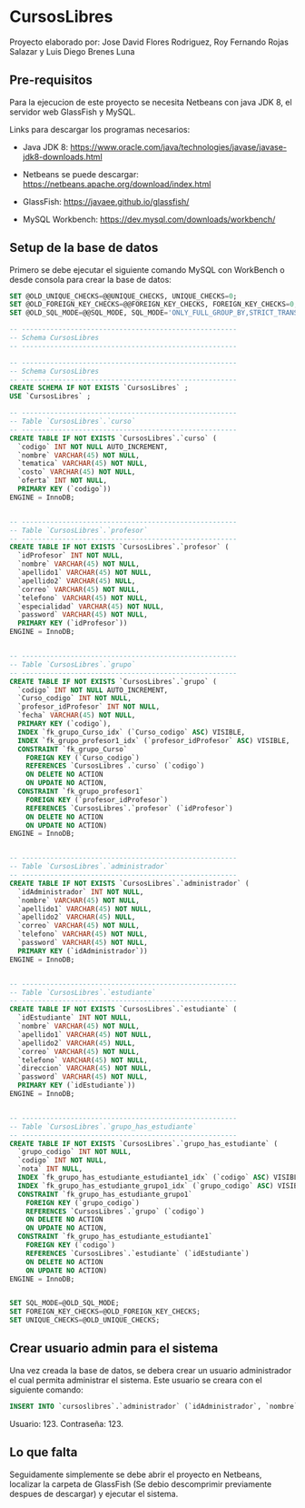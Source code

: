 # CursosLibres
Proyecto elaborado por: Jose David Flores Rodriguez, Roy Fernando Rojas Salazar y Luis Diego Brenes Luna

## Pre-requisitos

Para la ejecucion de este proyecto se necesita Netbeans con java JDK 8, el servidor web GlassFish y MySQL.

Links para descargar los programas necesarios: 

- Java JDK 8: https://www.oracle.com/java/technologies/javase/javase-jdk8-downloads.html

- Netbeans se puede descargar: https://netbeans.apache.org/download/index.html

- GlassFish: https://javaee.github.io/glassfish/

- MySQL Workbench: https://dev.mysql.com/downloads/workbench/


## Setup de la base de datos

Primero se debe ejecutar el siguiente comando MySQL con WorkBench o desde consola para crear la base de datos:

```sql
SET @OLD_UNIQUE_CHECKS=@@UNIQUE_CHECKS, UNIQUE_CHECKS=0;
SET @OLD_FOREIGN_KEY_CHECKS=@@FOREIGN_KEY_CHECKS, FOREIGN_KEY_CHECKS=0;
SET @OLD_SQL_MODE=@@SQL_MODE, SQL_MODE='ONLY_FULL_GROUP_BY,STRICT_TRANS_TABLES,NO_ZERO_IN_DATE,NO_ZERO_DATE,ERROR_FOR_DIVISION_BY_ZERO,NO_ENGINE_SUBSTITUTION';

-- -----------------------------------------------------
-- Schema CursosLibres
-- -----------------------------------------------------

-- -----------------------------------------------------
-- Schema CursosLibres
-- -----------------------------------------------------
CREATE SCHEMA IF NOT EXISTS `CursosLibres` ;
USE `CursosLibres` ;

-- -----------------------------------------------------
-- Table `CursosLibres`.`curso`
-- -----------------------------------------------------
CREATE TABLE IF NOT EXISTS `CursosLibres`.`curso` (
  `codigo` INT NOT NULL AUTO_INCREMENT,
  `nombre` VARCHAR(45) NOT NULL,
  `tematica` VARCHAR(45) NOT NULL,
  `costo` VARCHAR(45) NOT NULL,
  `oferta` INT NOT NULL,
  PRIMARY KEY (`codigo`))
ENGINE = InnoDB;


-- -----------------------------------------------------
-- Table `CursosLibres`.`profesor`
-- -----------------------------------------------------
CREATE TABLE IF NOT EXISTS `CursosLibres`.`profesor` (
  `idProfesor` INT NOT NULL,
  `nombre` VARCHAR(45) NOT NULL,
  `apellido1` VARCHAR(45) NOT NULL,
  `apellido2` VARCHAR(45) NULL,
  `correo` VARCHAR(45) NOT NULL,
  `telefono` VARCHAR(45) NOT NULL,
  `especialidad` VARCHAR(45) NOT NULL,
  `password` VARCHAR(45) NOT NULL,
  PRIMARY KEY (`idProfesor`))
ENGINE = InnoDB;


-- -----------------------------------------------------
-- Table `CursosLibres`.`grupo`
-- -----------------------------------------------------
CREATE TABLE IF NOT EXISTS `CursosLibres`.`grupo` (
  `codigo` INT NOT NULL AUTO_INCREMENT,
  `Curso_codigo` INT NOT NULL,
  `profesor_idProfesor` INT NOT NULL,
  `fecha` VARCHAR(45) NOT NULL,
  PRIMARY KEY (`codigo`),
  INDEX `fk_grupo_Curso_idx` (`Curso_codigo` ASC) VISIBLE,
  INDEX `fk_grupo_profesor1_idx` (`profesor_idProfesor` ASC) VISIBLE,
  CONSTRAINT `fk_grupo_Curso`
    FOREIGN KEY (`Curso_codigo`)
    REFERENCES `CursosLibres`.`curso` (`codigo`)
    ON DELETE NO ACTION
    ON UPDATE NO ACTION,
  CONSTRAINT `fk_grupo_profesor1`
    FOREIGN KEY (`profesor_idProfesor`)
    REFERENCES `CursosLibres`.`profesor` (`idProfesor`)
    ON DELETE NO ACTION
    ON UPDATE NO ACTION)
ENGINE = InnoDB;


-- -----------------------------------------------------
-- Table `CursosLibres`.`administrador`
-- -----------------------------------------------------
CREATE TABLE IF NOT EXISTS `CursosLibres`.`administrador` (
  `idAdministrador` INT NOT NULL,
  `nombre` VARCHAR(45) NOT NULL,
  `apellido1` VARCHAR(45) NOT NULL,
  `apellido2` VARCHAR(45) NULL,
  `correo` VARCHAR(45) NOT NULL,
  `telefono` VARCHAR(45) NOT NULL,
  `password` VARCHAR(45) NOT NULL,
  PRIMARY KEY (`idAdministrador`))
ENGINE = InnoDB;


-- -----------------------------------------------------
-- Table `CursosLibres`.`estudiante`
-- -----------------------------------------------------
CREATE TABLE IF NOT EXISTS `CursosLibres`.`estudiante` (
  `idEstudiante` INT NOT NULL,
  `nombre` VARCHAR(45) NOT NULL,
  `apellido1` VARCHAR(45) NOT NULL,
  `apellido2` VARCHAR(45) NULL,
  `correo` VARCHAR(45) NOT NULL,
  `telefono` VARCHAR(45) NOT NULL,
  `direccion` VARCHAR(45) NOT NULL,
  `password` VARCHAR(45) NOT NULL,
  PRIMARY KEY (`idEstudiante`))
ENGINE = InnoDB;


-- -----------------------------------------------------
-- Table `CursosLibres`.`grupo_has_estudiante`
-- -----------------------------------------------------
CREATE TABLE IF NOT EXISTS `CursosLibres`.`grupo_has_estudiante` (
  `grupo_codigo` INT NOT NULL,
  `codigo` INT NOT NULL,
  `nota` INT NULL,
  INDEX `fk_grupo_has_estudiante_estudiante1_idx` (`codigo` ASC) VISIBLE,
  INDEX `fk_grupo_has_estudiante_grupo1_idx` (`grupo_codigo` ASC) VISIBLE,
  CONSTRAINT `fk_grupo_has_estudiante_grupo1`
    FOREIGN KEY (`grupo_codigo`)
    REFERENCES `CursosLibres`.`grupo` (`codigo`)
    ON DELETE NO ACTION
    ON UPDATE NO ACTION,
  CONSTRAINT `fk_grupo_has_estudiante_estudiante1`
    FOREIGN KEY (`codigo`)
    REFERENCES `CursosLibres`.`estudiante` (`idEstudiante`)
    ON DELETE NO ACTION
    ON UPDATE NO ACTION)
ENGINE = InnoDB;


SET SQL_MODE=@OLD_SQL_MODE;
SET FOREIGN_KEY_CHECKS=@OLD_FOREIGN_KEY_CHECKS;
SET UNIQUE_CHECKS=@OLD_UNIQUE_CHECKS;
```

## Crear usuario admin para el sistema

Una vez creada la base de datos, se debera crear un usuario administrador el cual permita administrar el sistema. Este usuario se creara con el siguiente comando:

```sql
INSERT INTO `cursoslibres`.`administrador` (`idAdministrador`, `nombre`, `apellido1`, `correo`, `telefono`, `password`) VALUES ('123', 'Admin', 'Admin', 'Admin@admin.com', '123', '123');
```

Usuario: 123.
Contraseña: 123.

## Lo que falta

Seguidamente simplemente se debe abrir el proyecto en Netbeans, localizar la carpeta de GlassFish (Se debio descomprimir previamente despues de descargar) y ejecutar el sistema.
